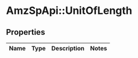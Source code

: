# AmzSpApi::UnitOfLength

## Properties
Name | Type | Description | Notes
------------ | ------------- | ------------- | -------------

